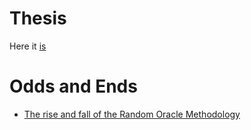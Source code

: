 # Thesis
Here it [is](https://github.com/vglazer/thesis/blob/master/body/ut-thesis.pdf)

# Odds and Ends
* [The rise and fall of the Random Oracle Methodology](https://github.com/vglazer/thesis/blob/master/plan.pdf)
